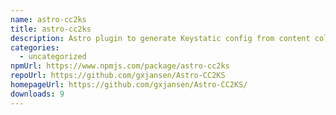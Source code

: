 ```yaml
---
name: astro-cc2ks
title: astro-cc2ks
description: Astro plugin to generate Keystatic config from content collections
categories:
  - uncategorized
npmUrl: https://www.npmjs.com/package/astro-cc2ks
repoUrl: https://github.com/gxjansen/Astro-CC2KS
homepageUrl: https://github.com/gxjansen/Astro-CC2KS/
downloads: 9
---
```

